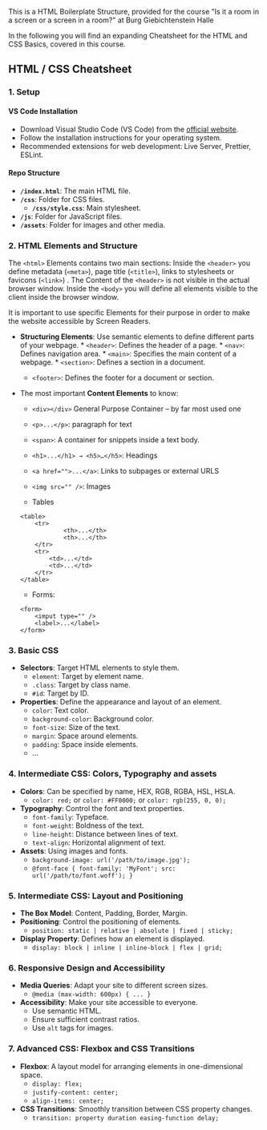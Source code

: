 This is a HTML Boilerplate Structure, provided for the course "Is it a room in a screen or a screen in a room?" at Burg Giebichtenstein Halle

In the following you will find an expanding Cheatsheet for the HTML and CSS Basics, covered in this course.

## HTML / CSS Cheatsheet

### 1\. **Setup**

#### VS Code Installation

*   Download Visual Studio Code (VS Code) from the [official website](https://code.visualstudio.com/).
*   Follow the installation instructions for your operating system.
*   Recommended extensions for web development: Live Server, Prettier, ESLint.

#### Repo Structure

*   **`/index.html`**: The main HTML file.
*   **`/css`**: Folder for CSS files.
    *   **`/css/style.css`**: Main stylesheet.
*   **`/js`**: Folder for JavaScript files.
*   **`/assets`**: Folder for images and other media.

### 2\. **HTML Elements and Structure**

The `<html>` Elements contains two main sections:
Inside the `<header>` you define metadata (`<meta>`), page title (`<title>`), links to stylesheets or favicons (`<link>`) . The Content of the `<header>` is not visible in the actual browser window.
Inside the `<body>` you will define all elements visible to the client inside the browser window.

It is important to use specific Elements for their purpose in order to make the website accessible by Screen Readers.

*   **Structuring Elements**: Use semantic elements to define different parts of your webpage.
    	* `<header>`: Defines the header of a page.
    	* `<nav>`: Defines navigation area.
    	* `<main>`: Specifies the main content of a webpage.
    	* `<section>`: Defines a section in a document.
   	* `<footer>`: Defines the footer for a document or section.

*  The most important **Content Elements** to know:
	* `<div></div>` General Purpose Container – by far most used one
	* `<p>...</p>`: paragraph for text
 	* `<span>`: A container for snippets inside a text body.
	* `<h1>...</h1> → <h5>…</h5>`: Headings
	* `<a href="">...</a>`: Links to subpages or external URLS
	* `<img src="" />`: Images

	* Tables
	```
	<table>
   		<tr>
    			<th>...</th>
    			<th>...</th>
  		</tr>
		<tr>
			<td>...</td>
			<td>...</td>
		</tr>
	</table>
	```
	* Forms:
	```
	<form>
		<imput type="" />
		<label>...</label>
	</form>
	```

### 3\. **Basic CSS**

*   **Selectors**: Target HTML elements to style them.
    *   `element`: Target by element name.
    *   `.class`: Target by class name.
    *   `#id`: Target by ID.
*   **Properties**: Define the appearance and layout of an element.
    *   `color`: Text color.
    *   `background-color`: Background color.
    *   `font-size`: Size of the text.
    *   `margin`: Space around elements.
    *   `padding`: Space inside elements.
    *   ...

### 4\. **Intermediate CSS: Colors, Typography and assets**

*   **Colors**: Can be specified by name, HEX, RGB, RGBA, HSL, HSLA.
    *   `color: red;` or `color: #FF0000;` or `color: rgb(255, 0, 0);`
*   **Typography**: Control the font and text properties.
    *   `font-family`: Typeface.
    *   `font-weight`: Boldness of the text.
    *   `line-height`: Distance between lines of text.
    *   `text-align`: Horizontal alignment of text.
*   **Assets**: Using images and fonts.
    *   `background-image: url('/path/to/image.jpg');`
    *   `@font-face { font-family: 'MyFont'; src: url('/path/to/font.woff'); }`

### 5\. **Intermediate CSS: Layout and Positioning**

*   **The Box Model**: Content, Padding, Border, Margin.
*   **Positioning**: Control the positioning of elements.
    *   `position: static | relative | absolute | fixed | sticky;`
*   **Display Property**: Defines how an element is displayed.
    *   `display: block | inline | inline-block | flex | grid;`

### 6\. **Responsive Design and Accessibility**

*   **Media Queries**: Adapt your site to different screen sizes.
    *   `@media (max-width: 600px) { ... }`
*   **Accessibility**: Make your site accessible to everyone.
    *   Use semantic HTML.
    *   Ensure sufficient contrast ratios.
    *   Use `alt` tags for images.

### 7\. **Advanced CSS: Flexbox and CSS Transitions**

*   **Flexbox**: A layout model for arranging elements in one-dimensional space.
    *   `display: flex;`
    *   `justify-content: center;`
    *   `align-items: center;`
*   **CSS Transitions**: Smoothly transition between CSS property changes.
    *   `transition: property duration easing-function delay;`

